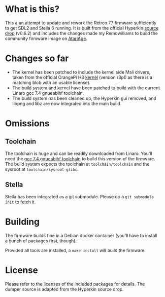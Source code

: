 # What is this?

This a an attempt to update and rework the Retron 77 firmware sufficiently to
get SDL2 and Stella 6 running. It is built from the official Hyperkin
[source drop](https://www.hyperkin.com/r77) (v0.6.2) and includes the
changes made my Remowilliams to build the community firmware image on
[AtariAge](http://atariage.com/forums/topic/281462-retron-77-community-build-image/).

# Changes so far

* The kernel has been patched to include the kernel side Mali drivers, taken from
  the official OrangePi H3
  [kernel](https://github.com/orangepi-xunlong/OrangePiH3_kernel)
  (version r3p0 as there is a matching blob with an usable license).
* The build system and kernel have been patched to build with the current
  Linaro gcc 7.4 gnueabihf toolchain.
* The build system has been cleaned up, the Hyperkin gui removed, and libpng
  and libz are now integrated into the main build.

# Omissions

## Toolchain

The toolchain is huge and can be readily downloaded from Linaro. You'll
need the
[gcc 7.4 gnueabihf toolchain](http://releases.linaro.org/components/toolchain/binaries/7.4-2019.02/arm-linux-gnueabihf/)
to build this version of the firmware. The build
system expects the toolchain at `toolchain/toolchain` and the sysroot at
`toolchain/sysroot-glibc`.

## Stella

Stella has been integrated as a git submodule. Please do a `git submodule init`
to fetch it.

# Building

The firmware builds fine in a Debian docker container (you'll have to install
a bunch of packages first, though). 

Provided all tools are installed, a `make install` will build the firmware.

# License

Please refer to the licenses of the included packages for details. The dumper
source is adapted from the Hyperkin source drop.

